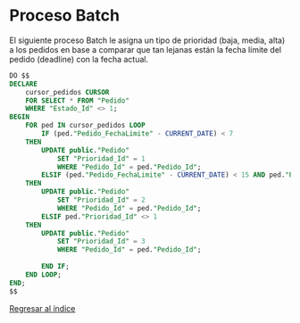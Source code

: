 # Proceso Batch

El siguiente proceso Batch le asigna un tipo de prioridad (baja, media, alta) a los pedidos en base a comparar que tan lejanas están la fecha límite del pedido (deadline) con la fecha actual.

```sql
DO $$
DECLARE
    cursor_pedidos CURSOR 
	FOR SELECT * FROM "Pedido"
	WHERE "Estado_Id" <> 1;
BEGIN
    FOR ped IN cursor_pedidos LOOP
		IF (ped."Pedido_FechaLimite" - CURRENT_DATE) < 7
	THEN
        UPDATE public."Pedido"
            SET "Prioridad_Id" = 1
            WHERE "Pedido_Id" = ped."Pedido_Id";
		ELSIF (ped."Pedido_FechaLimite" - CURRENT_DATE) < 15 AND ped."Prioridad_Id" <> 1
	THEN
        UPDATE public."Pedido"
            SET "Prioridad_Id" = 2
            WHERE "Pedido_Id" = ped."Pedido_Id";
		ELSIF ped."Prioridad_Id" <> 1
	THEN
        UPDATE public."Pedido"
            SET "Prioridad_Id" = 3
            WHERE "Pedido_Id" = ped."Pedido_Id";
			
    	END IF;
	END LOOP;
END;
$$

```

[Regresar al índice](Indice.md)
